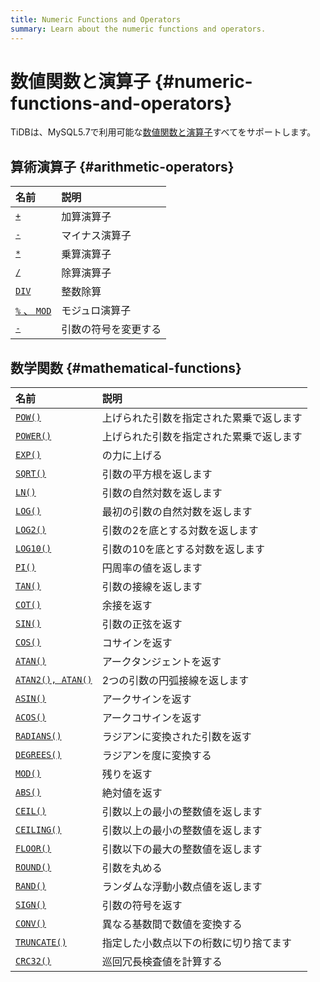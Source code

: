 ```yaml
---
title: Numeric Functions and Operators
summary: Learn about the numeric functions and operators.
---
```


# 数値関数と演算子 {#numeric-functions-and-operators}

TiDBは、MySQL5.7で利用可能な[数値関数と演算子](https://dev.mysql.com/doc/refman/5.7/en/numeric-functions.html)すべてをサポートします。

## 算術演算子 {#arithmetic-operators}

| 名前                                                                                                       | 説明         |
| :------------------------------------------------------------------------------------------------------- | :--------- |
| [`+`](https://dev.mysql.com/doc/refman/5.7/en/arithmetic-functions.html#operator_plus)                   | 加算演算子      |
| [`-`](https://dev.mysql.com/doc/refman/5.7/en/arithmetic-functions.html#operator_minus)                  | マイナス演算子    |
| [`*`](https://dev.mysql.com/doc/refman/5.7/en/arithmetic-functions.html#operator_times)                  | 乗算演算子      |
| [`/`](https://dev.mysql.com/doc/refman/5.7/en/arithmetic-functions.html#operator_divide)                 | 除算演算子      |
| [`DIV`](https://dev.mysql.com/doc/refman/5.7/en/arithmetic-functions.html#operator_div)                  | 整数除算       |
| [`%` 、 <code>MOD</code>](https://dev.mysql.com/doc/refman/5.7/en/arithmetic-functions.html#operator_mod) | モジュロ演算子    |
| [`-`](https://dev.mysql.com/doc/refman/5.7/en/arithmetic-functions.html#operator_unary-minus)            | 引数の符号を変更する |

## 数学関数 {#mathematical-functions}

| 名前                                                                                                      | 説明                   |
| :------------------------------------------------------------------------------------------------------ | :------------------- |
| [`POW()`](https://dev.mysql.com/doc/refman/5.7/en/mathematical-functions.html#function_pow)             | 上げられた引数を指定された累乗で返します |
| [`POWER()`](https://dev.mysql.com/doc/refman/5.7/en/mathematical-functions.html#function_power)         | 上げられた引数を指定された累乗で返します |
| [`EXP()`](https://dev.mysql.com/doc/refman/5.7/en/mathematical-functions.html#function_exp)             | の力に上げる               |
| [`SQRT()`](https://dev.mysql.com/doc/refman/5.7/en/mathematical-functions.html#function_sqrt)           | 引数の平方根を返します          |
| [`LN()`](https://dev.mysql.com/doc/refman/5.7/en/mathematical-functions.html#function_ln)               | 引数の自然対数を返します         |
| [`LOG()`](https://dev.mysql.com/doc/refman/5.7/en/mathematical-functions.html#function_log)             | 最初の引数の自然対数を返します      |
| [`LOG2()`](https://dev.mysql.com/doc/refman/5.7/en/mathematical-functions.html#function_log2)           | 引数の2を底とする対数を返します     |
| [`LOG10()`](https://dev.mysql.com/doc/refman/5.7/en/mathematical-functions.html#function_log10)         | 引数の10を底とする対数を返します    |
| [`PI()`](https://dev.mysql.com/doc/refman/5.7/en/mathematical-functions.html#function_pi)               | 円周率の値を返します           |
| [`TAN()`](https://dev.mysql.com/doc/refman/5.7/en/mathematical-functions.html#function_tan)             | 引数の接線を返します           |
| [`COT()`](https://dev.mysql.com/doc/refman/5.7/en/mathematical-functions.html#function_cot)             | 余接を返す                |
| [`SIN()`](https://dev.mysql.com/doc/refman/5.7/en/mathematical-functions.html#function_sin)             | 引数の正弦を返す             |
| [`COS()`](https://dev.mysql.com/doc/refman/5.7/en/mathematical-functions.html#function_cos)             | コサインを返す              |
| [`ATAN()`](https://dev.mysql.com/doc/refman/5.7/en/mathematical-functions.html#function_atan)           | アークタンジェントを返す         |
| [`ATAN2(), ATAN()`](https://dev.mysql.com/doc/refman/5.7/en/mathematical-functions.html#function_atan2) | 2つの引数の円弧接線を返します      |
| [`ASIN()`](https://dev.mysql.com/doc/refman/5.7/en/mathematical-functions.html#function_asin)           | アークサインを返す            |
| [`ACOS()`](https://dev.mysql.com/doc/refman/5.7/en/mathematical-functions.html#function_acos)           | アークコサインを返す           |
| [`RADIANS()`](https://dev.mysql.com/doc/refman/5.7/en/mathematical-functions.html#function_radians)     | ラジアンに変換された引数を返す      |
| [`DEGREES()`](https://dev.mysql.com/doc/refman/5.7/en/mathematical-functions.html#function_degrees)     | ラジアンを度に変換する          |
| [`MOD()`](https://dev.mysql.com/doc/refman/5.7/en/mathematical-functions.html#function_mod)             | 残りを返す                |
| [`ABS()`](https://dev.mysql.com/doc/refman/5.7/en/mathematical-functions.html#function_abs)             | 絶対値を返す               |
| [`CEIL()`](https://dev.mysql.com/doc/refman/5.7/en/mathematical-functions.html#function_ceil)           | 引数以上の最小の整数値を返します     |
| [`CEILING()`](https://dev.mysql.com/doc/refman/5.7/en/mathematical-functions.html#function_ceiling)     | 引数以上の最小の整数値を返します     |
| [`FLOOR()`](https://dev.mysql.com/doc/refman/5.7/en/mathematical-functions.html#function_floor)         | 引数以下の最大の整数値を返します     |
| [`ROUND()`](https://dev.mysql.com/doc/refman/5.7/en/mathematical-functions.html#function_round)         | 引数を丸める               |
| [`RAND()`](https://dev.mysql.com/doc/refman/5.7/en/mathematical-functions.html#function_rand)           | ランダムな浮動小数点値を返します     |
| [`SIGN()`](https://dev.mysql.com/doc/refman/5.7/en/mathematical-functions.html#function_sign)           | 引数の符号を返す             |
| [`CONV()`](https://dev.mysql.com/doc/refman/5.7/en/mathematical-functions.html#function_conv)           | 異なる基数間で数値を変換する       |
| [`TRUNCATE()`](https://dev.mysql.com/doc/refman/5.7/en/mathematical-functions.html#function_truncate)   | 指定した小数点以下の桁数に切り捨てます  |
| [`CRC32()`](https://dev.mysql.com/doc/refman/5.7/en/mathematical-functions.html#function_crc32)         | 巡回冗長検査値を計算する         |
